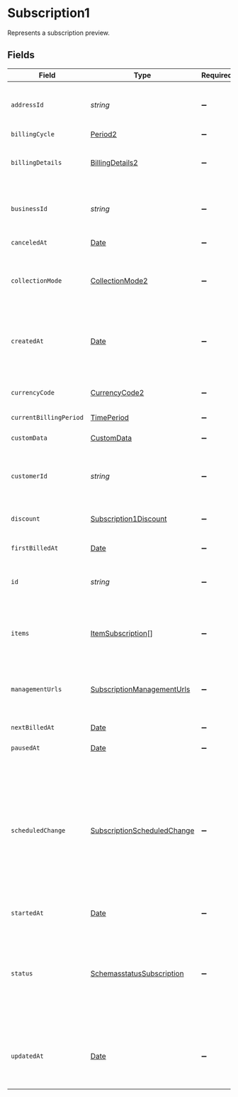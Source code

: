 # Subscription1

Represents a subscription preview.


## Fields

| Field                                                                                                                                                                                                     | Type                                                                                                                                                                                                      | Required                                                                                                                                                                                                  | Description                                                                                                                                                                                               | Example                                                                                                                                                                                                   |
| --------------------------------------------------------------------------------------------------------------------------------------------------------------------------------------------------------- | --------------------------------------------------------------------------------------------------------------------------------------------------------------------------------------------------------- | --------------------------------------------------------------------------------------------------------------------------------------------------------------------------------------------------------- | --------------------------------------------------------------------------------------------------------------------------------------------------------------------------------------------------------- | --------------------------------------------------------------------------------------------------------------------------------------------------------------------------------------------------------- |
| `addressId`                                                                                                                                                                                               | *string*                                                                                                                                                                                                  | :heavy_minus_sign:                                                                                                                                                                                        | Unique Paddle ID for this address entity, prefixed with `add_`.                                                                                                                                           | add_01gm302t81w94gyjpjpqypkzkf                                                                                                                                                                            |
| `billingCycle`                                                                                                                                                                                            | [Period2](../../models/shared/period2.md)                                                                                                                                                                 | :heavy_minus_sign:                                                                                                                                                                                        | N/A                                                                                                                                                                                                       |                                                                                                                                                                                                           |
| `billingDetails`                                                                                                                                                                                          | [BillingDetails2](../../models/shared/billingdetails2.md)                                                                                                                                                 | :heavy_minus_sign:                                                                                                                                                                                        | Details for invoicing. Required if `collection_mode` is `manual`.                                                                                                                                         |                                                                                                                                                                                                           |
| `businessId`                                                                                                                                                                                              | *string*                                                                                                                                                                                                  | :heavy_minus_sign:                                                                                                                                                                                        | Unique Paddle ID for this business entity, prefixed with `biz_`.                                                                                                                                          | biz_01grrebrzaee2qj2fqqhmcyzaj                                                                                                                                                                            |
| `canceledAt`                                                                                                                                                                                              | [Date](https://developer.mozilla.org/en-US/docs/Web/JavaScript/Reference/Global_Objects/Date)                                                                                                             | :heavy_minus_sign:                                                                                                                                                                                        | RFC 3339 datetime string.                                                                                                                                                                                 | 2024-10-12T07:20:50.52Z                                                                                                                                                                                   |
| `collectionMode`                                                                                                                                                                                          | [CollectionMode2](../../models/shared/collectionmode2.md)                                                                                                                                                 | :heavy_minus_sign:                                                                                                                                                                                        | How payment is collected. `automatic` for checkout, `manual` for invoices.                                                                                                                                |                                                                                                                                                                                                           |
| `createdAt`                                                                                                                                                                                               | [Date](https://developer.mozilla.org/en-US/docs/Web/JavaScript/Reference/Global_Objects/Date)                                                                                                             | :heavy_minus_sign:                                                                                                                                                                                        | RFC 3339 datetime string of when this entity was created. Set automatically by Paddle.                                                                                                                    | 2024-10-12T07:20:50.52Z                                                                                                                                                                                   |
| `currencyCode`                                                                                                                                                                                            | [CurrencyCode2](../../models/shared/currencycode2.md)                                                                                                                                                     | :heavy_minus_sign:                                                                                                                                                                                        | Supported three-letter ISO 4217 currency code.                                                                                                                                                            |                                                                                                                                                                                                           |
| `currentBillingPeriod`                                                                                                                                                                                    | [TimePeriod](../../models/shared/timeperiod.md)                                                                                                                                                           | :heavy_minus_sign:                                                                                                                                                                                        | N/A                                                                                                                                                                                                       |                                                                                                                                                                                                           |
| `customData`                                                                                                                                                                                              | [CustomData](../../models/shared/customdata.md)                                                                                                                                                           | :heavy_minus_sign:                                                                                                                                                                                        | Your own structured key-value data.                                                                                                                                                                       |                                                                                                                                                                                                           |
| `customerId`                                                                                                                                                                                              | *string*                                                                                                                                                                                                  | :heavy_minus_sign:                                                                                                                                                                                        | Unique Paddle ID for this customer entity, prefixed with `ctm_`.                                                                                                                                          | ctm_01grnn4zta5a1mf02jjze7y2ys                                                                                                                                                                            |
| `discount`                                                                                                                                                                                                | [Subscription1Discount](../../models/shared/subscription1discount.md)                                                                                                                                     | :heavy_minus_sign:                                                                                                                                                                                        | Details of the discount applied to this subscription.                                                                                                                                                     |                                                                                                                                                                                                           |
| `firstBilledAt`                                                                                                                                                                                           | [Date](https://developer.mozilla.org/en-US/docs/Web/JavaScript/Reference/Global_Objects/Date)                                                                                                             | :heavy_minus_sign:                                                                                                                                                                                        | RFC 3339 datetime string.                                                                                                                                                                                 | 2024-10-12T07:20:50.52Z                                                                                                                                                                                   |
| `id`                                                                                                                                                                                                      | *string*                                                                                                                                                                                                  | :heavy_minus_sign:                                                                                                                                                                                        | Unique Paddle ID for this subscription entity, prefixed with `sub_`.                                                                                                                                      | sub_01h04vsc0qhwtsbsxh3422wjs4                                                                                                                                                                            |
| `items`                                                                                                                                                                                                   | [ItemSubscription](../../models/shared/itemsubscription.md)[]                                                                                                                                             | :heavy_minus_sign:                                                                                                                                                                                        | List of items on this subscription. Only recurring items are returned.                                                                                                                                    |                                                                                                                                                                                                           |
| `managementUrls`                                                                                                                                                                                          | [SubscriptionManagementUrls](../../models/shared/subscriptionmanagementurls.md)                                                                                                                           | :heavy_minus_sign:                                                                                                                                                                                        | Public URLs that customers can use to make changes to this subscription.                                                                                                                                  |                                                                                                                                                                                                           |
| `nextBilledAt`                                                                                                                                                                                            | [Date](https://developer.mozilla.org/en-US/docs/Web/JavaScript/Reference/Global_Objects/Date)                                                                                                             | :heavy_minus_sign:                                                                                                                                                                                        | RFC 3339 datetime string.                                                                                                                                                                                 | 2024-10-12T07:20:50.52Z                                                                                                                                                                                   |
| `pausedAt`                                                                                                                                                                                                | [Date](https://developer.mozilla.org/en-US/docs/Web/JavaScript/Reference/Global_Objects/Date)                                                                                                             | :heavy_minus_sign:                                                                                                                                                                                        | RFC 3339 datetime string.                                                                                                                                                                                 | 2024-10-12T07:20:50.52Z                                                                                                                                                                                   |
| `scheduledChange`                                                                                                                                                                                         | [SubscriptionScheduledChange](../../models/shared/subscriptionscheduledchange.md)                                                                                                                         | :heavy_minus_sign:                                                                                                                                                                                        | Change that's scheduled to be applied to a subscription. Use the pause subscription, cancel subscription, and resume subscription operations to create scheduled changes. `null` if no scheduled changes. |                                                                                                                                                                                                           |
| `startedAt`                                                                                                                                                                                               | [Date](https://developer.mozilla.org/en-US/docs/Web/JavaScript/Reference/Global_Objects/Date)                                                                                                             | :heavy_minus_sign:                                                                                                                                                                                        | RFC 3339 datetime string.                                                                                                                                                                                 | 2024-10-12T07:20:50.52Z                                                                                                                                                                                   |
| `status`                                                                                                                                                                                                  | [SchemasstatusSubscription](../../models/shared/schemasstatussubscription.md)                                                                                                                             | :heavy_minus_sign:                                                                                                                                                                                        | Status of this subscription. Set automatically by Paddle. Use the pause subscription or cancel subscription operations to change.                                                                         |                                                                                                                                                                                                           |
| `updatedAt`                                                                                                                                                                                               | [Date](https://developer.mozilla.org/en-US/docs/Web/JavaScript/Reference/Global_Objects/Date)                                                                                                             | :heavy_minus_sign:                                                                                                                                                                                        | RFC 3339 datetime string of when this entity was updated. Set automatically by Paddle.                                                                                                                    | 2024-10-13T07:20:50.52Z                                                                                                                                                                                   |